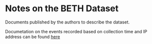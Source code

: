 # Notes on the BETH Dataset

Documents published by the authors to describe the dataset.

Documetation on the events recorded based on collection time and IP address can be found [here](https://docs.google.com/document/d/1WuplS5KKBRtw5edQS_HxlhXNrhTBmhio2pLR0zUCzEk/edit?usp=sharing)
